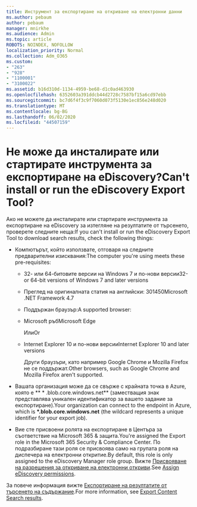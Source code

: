 ```yaml
---
title: Инструмент за експортиране на откриване на електронни данни
ms.author: pebaum
author: pebaum
manager: mnirkhe
ms.audience: Admin
ms.topic: article
ROBOTS: NOINDEX, NOFOLLOW
localization_priority: Normal
ms.collection: Adm_O365
ms.custom:
- "263"
- "928"
- "1100001"
- "3100022"
ms.assetid: b16d310d-1134-4959-be68-d1c0ad463930
ms.openlocfilehash: 6352603a391ddcb44d2728c7587bf15a6cd97ebb
ms.sourcegitcommit: bc7d6f4f3c9f7060d073f5130e1ec856e248d020
ms.translationtype: MT
ms.contentlocale: bg-BG
ms.lasthandoff: 06/02/2020
ms.locfileid: "44507159"
---
```

# <a name="cant-install-or-run-the-ediscovery-export-tool"></a><span data-ttu-id="02871-102">Не може да инсталирате или стартирате инструмента за експортиране на eDiscovery?</span><span class="sxs-lookup"><span data-stu-id="02871-102">Can't install or run the eDiscovery Export Tool?</span></span>

<span data-ttu-id="02871-103">Ако не можете да инсталирате или стартирате инструмента за експортиране на eDiscovery за изтегляне на резултатите от търсенето, проверете следните неща:</span><span class="sxs-lookup"><span data-stu-id="02871-103">If you can't install or run the eDiscovery Export Tool to download search results, check the following things:</span></span>
  
- <span data-ttu-id="02871-104">Компютърът, който използвате, отговаря на следните предварителни изисквания:</span><span class="sxs-lookup"><span data-stu-id="02871-104">The computer you're using meets these pre-requisites:</span></span>

  - <span data-ttu-id="02871-105">32- или 64-битовите версии на Windows 7 и по-нови версии</span><span class="sxs-lookup"><span data-stu-id="02871-105">32- or 64-bit versions of Windows 7 and later versions</span></span>

  - <span data-ttu-id="02871-106">Преглед на оригиналната статия на английски: 301450</span><span class="sxs-lookup"><span data-stu-id="02871-106">Microsoft .NET Framework 4.7</span></span>

  - <span data-ttu-id="02871-107">Поддържан браузър:</span><span class="sxs-lookup"><span data-stu-id="02871-107">A supported browser:</span></span>

  - <span data-ttu-id="02871-108">Microsoft ръб</span><span class="sxs-lookup"><span data-stu-id="02871-108">Microsoft Edge</span></span>

    <span data-ttu-id="02871-109">Или</span><span class="sxs-lookup"><span data-stu-id="02871-109">Or</span></span>

  - <span data-ttu-id="02871-110">Internet Explorer 10 и по-нови версии</span><span class="sxs-lookup"><span data-stu-id="02871-110">Internet Explorer 10 and later versions</span></span>

    <span data-ttu-id="02871-111">Други браузъри, като например Google Chrome и Mozilla Firefox не се поддържат.</span><span class="sxs-lookup"><span data-stu-id="02871-111">Other browsers, such as Google Chrome and Mozilla Firefox aren't supported.</span></span>

- <span data-ttu-id="02871-112">Вашата организация може да се свърже с крайната точка в Azure, която е \*\* \* .blob.core.windows.net\*\* (заместващия знак представлява уникален идентификатор за вашето задание за експортиране).</span><span class="sxs-lookup"><span data-stu-id="02871-112">Your organization can connect to the endpoint in Azure, which is **\*.blob.core.windows.net** (the wildcard represents a unique identifier for your export job).</span></span>

- <span data-ttu-id="02871-113">Вие сте присвоени ролята на експортиране в Центъра за съответствие на Microsoft 365 &amp; защита.</span><span class="sxs-lookup"><span data-stu-id="02871-113">You're assigned the Export role in the Microsoft 365 Security &amp; Compliance Center.</span></span> <span data-ttu-id="02871-114">По подразбиране тази роля се присвоява само на групата роля на диспечера на електронни откритие.</span><span class="sxs-lookup"><span data-stu-id="02871-114">By default, this role is only assigned to the eDiscovery Manager role group.</span></span> <span data-ttu-id="02871-115">Вижте [Присвояване на разрешения за откриване на електронни откриви](https://docs.microsoft.com/microsoft-365/compliance/assign-ediscovery-permissions).</span><span class="sxs-lookup"><span data-stu-id="02871-115">See [Assign eDiscovery permissions](https://docs.microsoft.com/microsoft-365/compliance/assign-ediscovery-permissions).</span></span>

<span data-ttu-id="02871-116">За повече информация вижте [Експортиране на резултатите от търсенето на съдържание](https://docs.microsoft.com/microsoft-365/compliance/export-search-results).</span><span class="sxs-lookup"><span data-stu-id="02871-116">For more information, see [Export Content Search results](https://docs.microsoft.com/microsoft-365/compliance/export-search-results).</span></span>
  